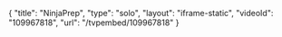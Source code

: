 {
    "title": "NinjaPrep",
    "type": "solo",
    "layout": "iframe-static",
    "videoId": "109967818",
    "url": "\/tvpembed\/109967818"
}